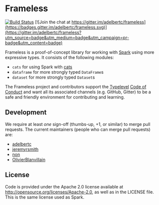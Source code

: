 # Frameless

[![Build Status](https://travis-ci.org/adelbertc/frameless.svg?branch=master)](https://travis-ci.org/adelbertc/frameless)
[![Join the chat at https://gitter.im/adelbertc/frameless](https://badges.gitter.im/adelbertc/frameless.svg)](https://gitter.im/adelbertc/frameless?utm_source=badge&utm_medium=badge&utm_campaign=pr-badge&utm_content=badge)

Frameless is a proof-of-concept library for working with [Spark](http://spark.apache.org/) using more expressive types.
It consists of the following modules:

* `cats` for using Spark with [cats](https://github.com/typelevel/cats)
* `dataframe` for more strongly typed `DataFrame`s
* `dataset` for more strongly typed `Dataset`s

The Frameless project and contributors support the
[Typelevel](http://typelevel.org/) [Code of Conduct](http://typelevel.org/conduct.html) and want all its
associated channels (e.g. GitHub, Gitter) to be a safe and friendly environment for contributing and learning.

## Development
We require at least *one* sign-off (thumbs-up, +1, or similar) to merge pull requests. The current maintainers
(people who can merge pull requests) are:

* [adelbertc](https://github.com/adelbertc)
* [jeremyrsmith](https://github.com/jeremyrsmith)
* [non](https://github.com/non)
* [OlivierBlanvillain](https://github.com/OlivierBlanvillain/)

## License
Code is provided under the Apache 2.0 license available at http://opensource.org/licenses/Apache-2.0,
as well as in the LICENSE file. This is the same license used as Spark.
